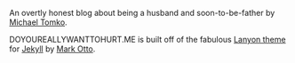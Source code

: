 An overtly honest blog about being a husband and soon-to-be-father by [Michael Tomko](http://twitter.com/michaeltomko).

DOYOUREALLYWANTTOHURT.ME is built off of the fabulous [Lanyon theme](https://github.com/poole/lanyon) for [Jekyll](http://jekyllrb.com) by [Mark Otto](https://github.com/mdo).
